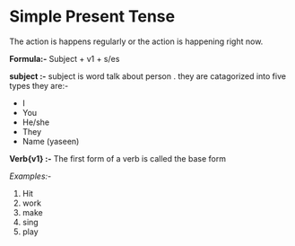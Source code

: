 # Simple Present Tense
The action is happens regularly or the action is happening right now.


**Formula:-**
              Subject + v1 + s/es

__subject :-__
subject is word talk about person . they are catagorized into five types they are:-

* I
* You
* He/she
* They
* Name (yaseen)

__Verb{v1} :-__
  The first form of a verb is called the base form

  _Examples:-_

1. Hit
1. work
1. make
1. sing
1. play




